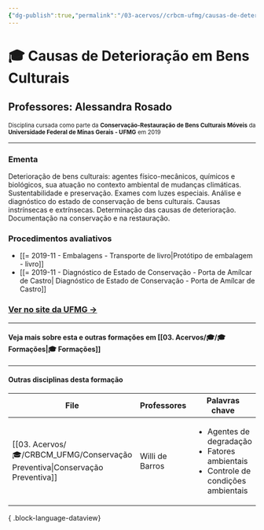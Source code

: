 ```yaml
---
{"dg-publish":true,"permalink":"/03-acervos//crbcm-ufmg/causas-de-deterioracao-em-bens-culturais/","tags":["🧠️/🎓/CRBCMUFMG"],"created":"2024-01-02T22:12:25.390-03:00","updated":"2024-01-02T22:12:39.563-03:00"}
---
```



# 🎓 Causas de Deterioração em Bens Culturais
## Professores: Alessandra Rosado 
<small> Disciplina cursada como parte da **Conservação-Restauração de Bens Culturais Móveis** da **Universidade Federal de Minas Gerais - UFMG** em 2019 </small>

***


### Ementa

Deterioração de bens culturais: agentes físico-mecânicos, químicos e biológicos, sua atuação no contexto ambiental de mudanças climáticas. Sustentabilidade e preservação. Exames com luzes especiais. Análise e diagnóstico do estado de conservação de bens culturais. Causas instrínsecas e extrínsecas. Determinação das causas de deterioração. Documentação na conservação e na restauração.


### Procedimentos avaliativos
- [[= 2019-11 - Embalagens - Transporte de livro\|Protótipo de embalagem - livro]]
- [[= 2019-11 - Diagnóstico de Estado de Conservação - Porta de Amílcar de Castro\| Diagnóstico de Estado de Conservação - Porta de Amílcar de Castro]]




### [Ver no site da UFMG →](https://ufmg.br/cursos/graduacao/2389/77496/62816)


***
#### Veja mais sobre esta e outras formações em [[03. Acervos/🎓/🎓 Formações\|🎓 Formações]]
***
#### Outras disciplinas desta formação

| File                                                                            | Professores     | Palavras chave                                                                                              |
| ------------------------------------------------------------------------------- | --------------- | ----------------------------------------------------------------------------------------------------------- |
| [[03. Acervos/🎓/CRBCM_UFMG/Conservação Preventiva\|Conservação Preventiva]] | Willi de Barros | <ul><li>Agentes de degradação</li><li>Fatores ambientais</li><li>Controle de condições ambientais</li></ul> |

{ .block-language-dataview}

